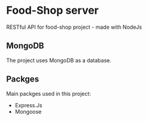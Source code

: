 # Food-Shop server
RESTful API for food-shop project - made with NodeJs

## MongoDB
The project uses MongoDB as a database. 

## Packges
Main packges used in this project:<br>
- Express.Js
- Mongoose
